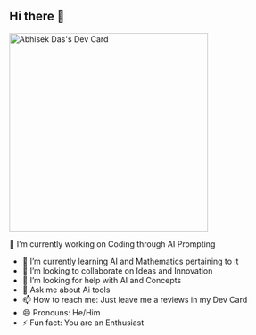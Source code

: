 ## Hi there 👋
<a href="https://app.daily.dev/abhisekdas"><img src="https://api.daily.dev/devcards/v2/Mk58cwFY5lv78piWTmGB1.png?type=default&r=0rv" width="356" alt="Abhisek Das's Dev Card"/></a>
  
  
  🔭 I’m currently working on Coding through AI Prompting
- 🌱 I’m currently learning AI and Mathematics pertaining to it
- 👯 I’m looking to collaborate on Ideas and Innovation 
- 🤔 I’m looking for help with AI and Concepts
- 💬 Ask me about Ai tools
- 📫 How to reach me: Just leave me a reviews in my Dev Card
- 😄 Pronouns: He/Him
- ⚡ Fun fact: You are an Enthusiast
<!--
**codingmonster07/codingmonster07** is a ✨ _special_ ✨ repository because its `README.md` (this file) appears on your GitHub profile.

Here are some ideas to get you started:

- 🔭 I’m currently working on Coding through AI Prompting
- 🌱 I’m currently learning AI and Mathematics pertaining to it
- 👯 I’m looking to collaborate on Ideas and Innovation 
- 🤔 I’m looking for help with AI and Concepts
- 💬 Ask me about Ai tools
- 📫 How to reach me: Just leave me a reviews in my Dev Card
- 😄 Pronouns: He/Him
- ⚡ Fun fact: You are an Enthusiast
-->
